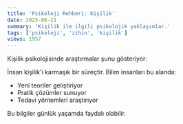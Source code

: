 ```yaml
---
title: 'Psikoloji Rehberi: Kişilik'
date: 2025-06-21
summary: 'Kişilik ile ilgili psikolojik yaklaşımlar.'
tags: ['psikoloji', 'zihin', 'kişilik']
views: 1957
---
```


Kişilik psikolojisinde araştırmalar şunu gösteriyor:

İnsan kişilik'i karmaşık bir süreçtir. Bilim insanları bu alanda:
- Yeni teoriler geliştiriyor
- Pratik çözümler sunuyor
- Tedavi yöntemleri araştırıyor

Bu bilgiler günlük yaşamda faydalı olabilir.